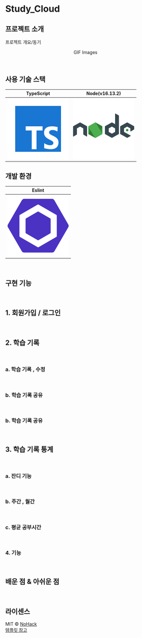 # Study_Cloud

<!-- <p align="center">
  <br>
  <img src="./images/common/MainPage.png">
  <br>
</p> -->

## 프로젝트 소개

<p align="justify">
프로젝트 개요/동기
</p>

<p align="center">
GIF Images
</p>

<br>

## 사용 기술 스택

| TypeScript | Node(v16.13.2) |
| :--------: | :------------: |
|   ![ts]    |    ![node]     |

## 개발 환경

|  Eslint   |
| :-------: |
| ![eslint] |

<br>

## 구현 기능

<br>

## 1. **회원가입 / 로그인**

<br>

## 2. **학습 기록**

<br>

### a. 학습 기록 , 수정

<br>

### b. 학습 기록 공유

<br>

### b. 학습 기록 공유

<br>

## 3. **학습 기록 통계**

<br>

### a. 잔디 기능

<br>

### b. 주간 , 월간

<br>

### c. 평균 공부시간

<br>

### 4. **기능**

<br>

## **배운 점 & 아쉬운 점**

<p align="justify">

</p>

<br>

## 라이센스

MIT &copy; [NoHack](mailto:lbjp114@gmail.com)
<br>
[템플릿 참고](https://github.com/n0hack/readme-template)

<!-- Stack Icon Refernces -->

[js]: /images/stack/javascript.svg
[ts]: /images/stack/typescript.svg
[react]: /images/stack/react.svg
[node]: /images/stack/node.svg
[eslint]: /images/stack/eslint.svg
